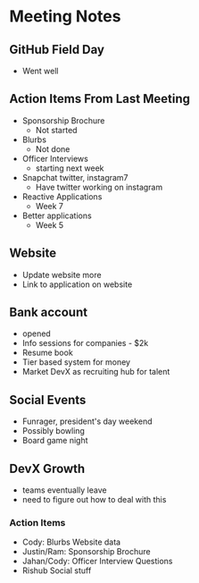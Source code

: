 # Meeting Notes

## GitHub Field Day
- Went well

## Action Items From Last Meeting
- Sponsorship Brochure
    - Not started
- Blurbs
    - Not done
- Officer Interviews
    - starting next week
- Snapchat twitter, instagram7
    - Have twitter working on instagram
- Reactive Applications
    - Week 7
- Better applications
    - Week 5

## Website
- Update website more
- Link to application on website

## Bank account
- opened
- Info sessions for companies - $2k
- Resume book 
- Tier based system for money
- Market DevX as recruiting hub for talent

## Social Events
- Funrager, president's day weekend
- Possibly bowling
- Board game night

## DevX Growth
- teams eventually leave
- need to figure out how to deal with this

### Action Items
- Cody:
    Blurbs
    Website data
- Justin/Ram:
    Sponsorship Brochure
- Jahan/Cody:
    Officer Interview Questions
- Rishub
    Social stuff